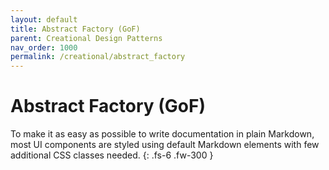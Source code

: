 ```yaml
---
layout: default
title: Abstract Factory (GoF)
parent: Creational Design Patterns
nav_order: 1000
permalink: /creational/abstract_factory
---
```


# Abstract Factory (GoF)

To make it as easy as possible to write documentation in plain Markdown, most UI components are styled using default Markdown elements with few additional CSS classes needed.
{: .fs-6 .fw-300 }


